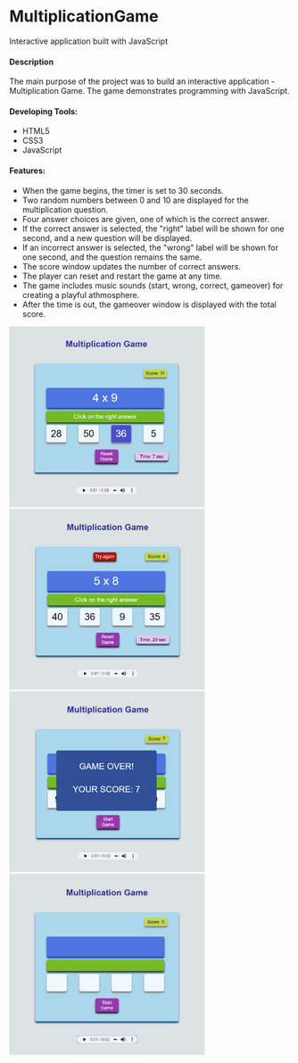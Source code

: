 # MultiplicationGame
Interactive application built with JavaScript

<h4>Description</h4>
                            <p>The main purpose of the project was to build an interactive application - Multiplication Game. The game demonstrates programming with JavaScript.</p>
                            <h4>Developing Tools:</h4>
                            <ul>
                                <li>HTML5</li>
                                <li>CSS3</li>
                                <li>JavaScript</li>
                            </ul>
                            <h4>Features:</h4>
                            <ul>
                                <li>When the game begins, the timer is set to 30 seconds.</li>
                                <li>Two random numbers between 0 and 10 are displayed for the multiplication question.</li>
                                <li>Four answer choices are given, one of which is the correct answer.</li>
                                <li>If the correct answer is selected, the "right" label will be shown for one second, and a new question will be displayed.</li>
                                <li>If an incorrect answer is selected, the "wrong" label will be shown for one second, and the question remains the same.</li> 
                                <li>The score window updates the number of correct answers.</li>                        
                                <li>The player can reset and restart the game at any time.</li>
                                <li>The game includes music sounds (start, wrong, correct, gameover) for creating a playful athmosphere.</li>
                                <li>After the time is out, the gameover window is displayed with the total score.</li>
                            </ul>  
<img src="screenshots/multiplicationscreen1.png" width="350px">
<img src="screenshots/multiplicationscreen2.png" width="350px">
<img src="screenshots/multiplicationscreen3.png" width="350px">
<img src="screenshots/multiplicationscreen4.png" width="350px">
